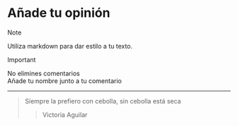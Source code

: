 # Añade tu opinión

> [!NOTE]
> Utiliza markdown para dar estilo a tu texto.


> [!IMPORTANT]
> No elimines comentarios  
> Añade tu nombre junto a tu comentario

---
> Siempre la prefiero con cebolla, sin cebolla está seca
>> Victoria Aguilar
